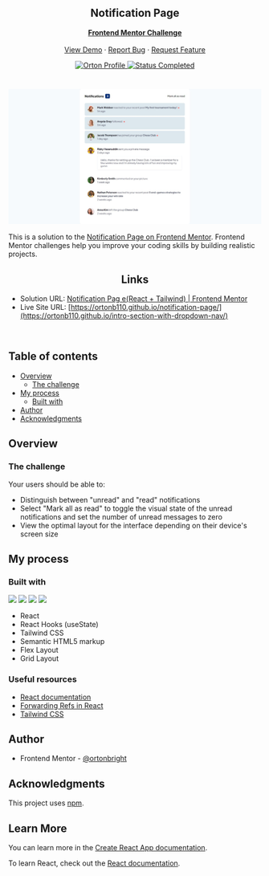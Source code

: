 <div id="top"></div>

<div align="center">

  <h2 align="center">Notification Page</h2>
  <p align="center">
    <a href="https://www.frontendmentor.io/challenges/notifications-page-DqK5QAmKbC"><strong>Frontend Mentor Challenge</strong></a>
    <br />
    <br />
    <a href="https://ortonb110.github.io/notification-page/">View Demo</a>
    ·
    <a href="https://github.com/ortonb110/notification-page/issues" target="_blank">Report Bug</a>
    ·
    <a href="hhttps://github.com/ortonb110/notification-page/issues" target="_blank">Request Feature</a>
  </p>
</div>

<!-- Bagdes -->
<div align="center">
  <!-- Profile -->
  <a href="https://www.frontendmentor.io/profile/ortonb110">
    <img src="https://img.shields.io/badge/Profile-Bright%20Orton-brightgreen" alt="Orton Profile">
  </a>
  <!-- Status -->
    <a href="#">
    <img src="https://img.shields.io/badge/Status-Completed-brightgreen?style=for-the-badge" alt="Status Completed">
  </a>

</div>

#

<div align="center">

![](./src/Assets/Screenshot%202023-02-12%20234608.jpg)

</div>

This is a solution to the [Notification Page on Frontend Mentor](https://www.frontendmentor.io/challenges/notifications-page-DqK5QAmKbC). Frontend Mentor challenges help you improve your coding skills by building realistic projects.

<h2 align="center">Links</h2>

- Solution URL: [Notification Pag e(React + Tailwind) | Frontend Mentor](https://www.frontendmentor.io/solutions/notification-page-ZTXCuiv5fr)
- Live Site URL: [https://ortonb110.github.io/notification-page/](https://ortonb110.github.io/intro-section-with-dropdown-nav/)

<br>

## Table of contents

- [Overview](#overview)
  - [The challenge](#the-challenge)
- [My process](#my-process)
  - [Built with](#built-with)
- [Author](#author)
- [Acknowledgments](#acknowledgments)

## Overview

### The challenge

Your users should be able to:

- Distinguish between "unread" and "read" notifications
- Select "Mark all as read" to toggle the visual state of the unread notifications and set the number of unread messages to zero
- View the optimal layout for the interface depending on their device's screen size

## My process

### Built with

<!-- Bagdes -->

![](https://img.shields.io/badge/React-20232A?style=for-the-badge&logo=react&logoColor=61DAFB)
![](https://img.shields.io/badge/HTML5-E34F26?style=for-the-badge&logo=html5&logoColor=white)
![](https://img.shields.io/badge/CSS3-1572B6?style=for-the-badge&logo=css3&logoColor=white)
[](https://img.shields.io/badge/Tailwind%20CSS-38B2AC?style=for-the-badge&logo=tailwind-css&logoColor=white)
![](https://img.shields.io/badge/Git-F05032?style=for-the-badge&logo=git&logoColor=white)

- React
- React Hooks (useState)
- Tailwind CSS
- Semantic HTML5 markup
- Flex Layout
- Grid Layout

### Useful resources

- [React documentation](https://reactjs.org/)
- [Forwarding Refs in React](https://reactjs.org/docs/forwarding-refs.html)
- [Tailwind CSS](https://tailwindcss.com/)

## Author

- Frontend Mentor - [@ortonbright](https://www.frontendmentor.io/profile/ortonb110)

## Acknowledgments

This project uses [npm](https://www.npmjs.com/).

## Learn More

You can learn more in the [Create React App documentation](https://facebook.github.io/create-react-app/docs/getting-started).

To learn React, check out the [React documentation](https://reactjs.org/).
